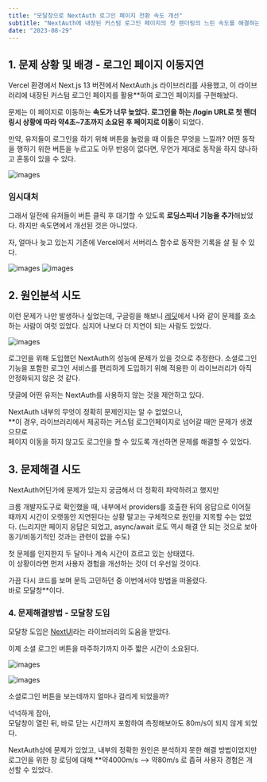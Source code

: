 ```yaml
---
title: "모달창으로 NextAuth 로그인 페이지 전환 속도 개선"
subtitle: "NextAuth에 내장된 커스텀 로그인 페이지의 첫 렌더링의 느린 속도를 해결하는 방법"
date: "2023-08-29"
---
```


## 1. 문제 상황 및 배경  - 로그인 페이지 이동지연
Vercel 환경에서 Next.js 13 버전에서 NextAuth.js 라이브러리를 사용했고,
이 라이브러리에 내장된 커스텀 로그인 페이지를 활용**하여 로그인 페이지를 구현해놨다.
 
문제는 이 페이지로 이동하는 **속도가 너무 늦었다.
로그인을 하는 /login URL로 첫 렌더링시
상황에 따라 약4초~7초까지 소요된 후 페이지로 이동**이 되었다.
 
만약, 유저들이 로그인을 하기 위해 버튼을 눌렀을 때 이들은 무엇을 느낄까?
어떤 동작을 행하기 위한 버튼을 누르고도
아무 반응이 없다면,
무언가 제대로 동작을 하지 않나하고 혼동이 있을 수 있다.

![images](https://blog.kakaocdn.net/dn/dimWJO/btssfRCqWrU/HBRH20zLZEaLoWVuqlk6mk/img.gif)


### 임시대처
그래서 일전에 유저들이 버튼 클릭 후 대기할 수 있도록 **로딩스피너 기능을 추가**해놨었다.
하지만 속도면에서 개선된 것은 아니었다.


자, 얼마나 늦고 있는지 기존에 Vercel에서 서버리스 함수로 동작한 기록을 살 필 수 있다.

![images](https://img1.daumcdn.net/thumb/R1280x0/?scode=mtistory2&fname=https%3A%2F%2Fblog.kakaocdn.net%2Fdn%2FWTcgZ%2Fbtssk23Is2l%2FXGnRXkqVMERUH640vOOGsk%2Fimg.png)
![images](https://img1.daumcdn.net/thumb/R1280x0/?scode=mtistory2&fname=https%3A%2F%2Fblog.kakaocdn.net%2Fdn%2FbCsLgC%2Fbtssc8SfItc%2FDvZRxfjMN5fKoFJ17KYXV1%2Fimg.png)

## 2. 원인분석 시도
이런 문제가 나만 발생하나 싶었는데, 구글링을 해보니 [레딧](https://www.reddit.com/r/nextjs/comments/13al9y4/slow_performance_of_nextauth_with_nextjs_13/)에서 나와 같이 문제를 호소하는 사람이 여럿 있었다.
심지어 나보다 더 지연이 되는 사람도 있었다.

![images](https://img1.daumcdn.net/thumb/R1280x0/?scode=mtistory2&fname=https%3A%2F%2Fblog.kakaocdn.net%2Fdn%2FcStFZk%2FbtssfYuKilk%2F7ZkWsY50nIwT4CT4xl1B40%2Fimg.png)

로그인을 위해 도입했던 NextAuth의 성능에 문제가 있을 것으로 추정한다.
소셜로그인 기능을 포함한 로그인 서비스를 편리하게 도입하기 위해 적용한 이 라이브러리가 아직 안정화되지 않은 것 같다.

댓글에 어떤 유저는 NextAuth를 사용하지 않는 것을 제안하고 있다.


NextAuth 내부의 무엇이 정확히 문제인지는 알 수 없었으나,   
**이 경우, 라이브러리에서 제공하는 커스텀 로그인페이지로 넘어갈 때만 문제가 생겼으므로   
페이지 이동을 하지 않고도 로그인을 할 수 있도록 개선하면 문제를 해결할 수 있었다.


## 3. 문제해결 시도
NextAuth어딘가에 문제가 있는지 궁금해서 더 정확히 파악하려고 했지만

크롬 개발자도구로 확인했을 때, 내부에서 providers를 호출한 뒤의 응답으로 이어질 때까지 시간이 오랫동안 지연된다는 상황 말고는 구체적으로 원인을 지목할 수는 없었다.
(느리지만 페이지 응답은 되었고, async/await 로도 역시 해결 안 되는 것으로 보아 동기/비동기적인 것과는 관련이 없을 수도)

첫 문제를 인지한지 두 달이나 계속 시간이 흐르고 있는 상태였다.   
이 상황이라면 먼저 사용자 경험을 개선하는 것이 더 우선일 것이다.

가끔 다시 코드를 보며 문득 고민하던 중 이번에서야 방법을 떠올렸다.   
바로 모달창**이다.
 

### 4. 문제해결방법 - 모달창 도입
모달창 도입은 [NextUI](https://nextui.org/docs/components/modal)라는 라이브러리의 도움을 받았다.

이제 소셜 로그인 버튼을 마주하기까지 아주 짧은 시간이 소요된다.

![images](https://blog.kakaocdn.net/dn/pbHuA/btssqvdrJaZ/0pwvs7jmUhlnJTzmeY0HBK/img.gif)

![images](https://img1.daumcdn.net/thumb/R1280x0/?scode=mtistory2&fname=https%3A%2F%2Fblog.kakaocdn.net%2Fdn%2FLjefy%2Fbtssk8XaNnS%2FkOl7um9unAP3jx6Q8Afz2K%2Fimg.png)

소셜로그인 버튼을 보는데까지 얼마나 걸리게 되었을까?
 
넉넉하게 잡아,   
모달창이 열린 뒤, 바로 닫는 시간까지 포함하여 측정해보아도 80m/s이 되지 않게 되었다.
 
NextAuth상에 문제가 있었고, 내부의 정확한 원인은 분석하지 못한 해결 방법이었지만   
로그인을 위한 창 로딩에 대해 **약4000m/s -->  약80m/s 로 좁혀 사용자 경험은 개선할 수 있었다.